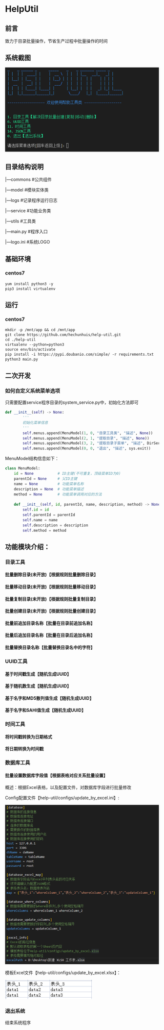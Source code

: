 # HelpUtil

## 前言

致力于目录批量操作，节省生产过程中批量操作的时间

## 系统截图

![系统截图](images/system-image.png)

## 目录结构说明

|—commons #公共组件

|—model #模块实体类

|—logs #记录程序运行日志

|—service #功能业务类

|—utils #工具类

|—main.py #程序入口

|—logo.ini #系统LOGO

## 基础环境

### centos7

```shell
yum install python3 -y
pip3 install virtualenv
```
## 运行

### centos7

```shell
mkdir -p /mnt/app && cd /mnt/app
git clone https://github.com/hechunhuis/help-util.git
cd ./help-util
virtualenv --python=python3
source env/bin/activate
pip install -i https://pypi.doubanio.com/simple/ -r requirements.txt
python3 main.py
```



## 二次开发

### 如何自定义系统菜单选项

只需要配置service程序目录的system_service.py中，初始化方法即可

```python
def __init__(self) -> None:
        '''
        初始化菜单信息
        '''
        self.menus.append(MenuModel(1, 0, "目录工具类", "描述", None))
        self.menus.append(MenuModel(2, 1, "提取目录", "描述", None))
        self.menus.append(MenuModel(3, 2, "提取目录子菜单", "描述", DirService.print))
        self.menus.append(MenuModel(0, 0, "退出", "描述", sys.exit))
```

MenuModel结构信息如下：

```python
class MenuModel:
    id = None           # ID主键(不可重复，顶级菜单ID为0)
    parentId = None     # 父ID主键
    name = None         # 功能菜单名称
    description = None  # 功能菜单描述
    method = None       # 功能菜单调用对应的方法

    def __init__(self, id, parentId, name, description, method) -> None:
        self.id = id
        self.parentId = parentId
        self.name = name
        self.description = description
        self.method = method
```

## 功能模块介绍：

### 目录工具

#### 批量删除目录(未开放)【根据规则批量删除目录】

#### 批量移动目录(未开放)【根据规则批量移动目录】

#### 批量复制目录(未开放)【根据规则批量复制目录】

#### 批量创建目录(未开放)【根据规则批量创建目录】

#### 批量前追加目录名称【批量在目录前追加名称】

#### 批量后追加目录名称【批量在目录后追加名称】

#### 批量替换目录名称【批量替换目录名中的字符】

### UUID工具

#### 基于时间戳生成【随机生成UUID】

#### 基于随机数生成【随机生成UUID】

#### 基于名字和MD5散列值生成【随机生成UUID】

#### 基于名字和SAHI值生成【随机生成UUID】

### 时间工具

#### 将时间戳转换为日期格式

#### 将日期转换为时间戳

### 数据库工具

#### 批量设置数据库字段值【根据表格对应关系批量设置】

概述：根据Excel表格，以及配置文件，对数据库字段进行批量修改

Config配置文件【help-util/configs/update_by_excel.ini】:

![根据Excel表格批量修改数据库字段](images/update_by_excel.jpg)

模板Excel文件【help-util/configs/update_by_excel.xlsx】：

![Excel模板文件](images/update_by_excel_1.jpg)

### 退出系统

结束系统程序